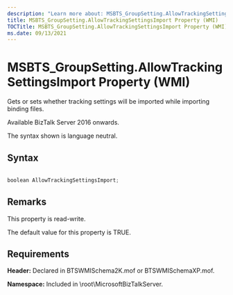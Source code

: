 ```yaml
---
description: "Learn more about: MSBTS_GroupSetting.AllowTrackingSettingsImport Property (WMI)"
title: MSBTS_GroupSetting.AllowTrackingSettingsImport Property (WMI)
TOCTitle: MSBTS_GroupSetting.AllowTrackingSettingsImport Property (WMI)
ms.date: 09/13/2021
---
```


# MSBTS\_GroupSetting.AllowTrackingSettingsImport Property (WMI)

 

Gets or sets whether tracking settings will be imported while importing binding files. 

Available BizTalk Server 2016 onwards.

The syntax shown is language neutral.

## Syntax

```C#
  
boolean AllowTrackingSettingsImport;  
```

## Remarks

This property is read-write.

The default value for this property is TRUE.

## Requirements

**Header:** Declared in BTSWMISchema2K.mof or BTSWMISchemaXP.mof.

**Namespace:** Included in \\root\\MicrosoftBizTalkServer.
